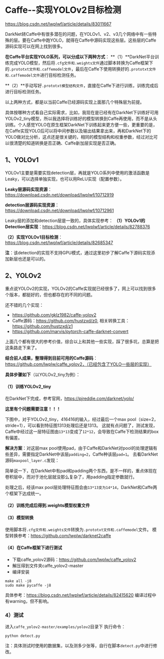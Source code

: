 # Caffe--实现YOLOv2目标检测
https://blog.csdn.net/lwplwf/article/details/83011667

DarkNet转Caffe中有很多潜在的问题，在YOLOv1、v2、v3几个网络中有一些特殊的层。要在Caffe中跑YOLO，就得在Caffe中源码实现这些层。这些层的Caffe源码实现可以在网上找到很多。

**在Caffe平台实现YOLO系列，可以分成以下两种方式**：
**（1）**DarkNet平台训练完成YOLO模型，然后将`.cfg文件和.weights文件`通过脚本转换为Caffe框架下的`.prototxt文件和.caffemodel文件`，最后在Caffe下使用转换好的`.prototxt文件和.caffemodel文件`进行目标检测任务。

**（2）**手动写好`.prototxt模型结构文件`，直接在Caffe下进行训练，训练完成后进行目标检测任务。

以上两种方式，都是以当前Caffe已经源码实现上面那几个特殊层为前提。

具体按哪种方式看自己实际需求，比如，我现在是已经有在DarkNet下训练好可用YOLOv2_tiny模型，所以我选择将训练好的模型转换到Caffe再使用，而不是从头训练。个人感觉YOLO在原生框架DarkNet下训练起来更方便一些，更重要的是，在Caffe实现YOLO后可以将中间参数以及输出结果拿出来，再和DarkNet下的YOLO做对比分析，这点还是很关键的，相同的模型结构和权重参数，经过对比可以很清楚的知道转换是否正确、Caffe新加层实现是否正确。

## 1、YOLOv1
YOLOv1主要是需要实现detection层，再就是YOLO系列中使用的激活函数是Leaky，可以选择单独实现，也可以用ReLU实现（配置参数）。

**Leaky层源码实现资源**：https://download.csdn.net/download/lwplwf/10712919

**detection层源码实现资源**：https://download.csdn.net/download/lwplwf/10712961

Leaky层的添加和detection层是一致的，具体实现参考：
**（1）YOLOv1的Detection层实现**：https://blog.csdn.net/lwplwf/article/details/82788376

**（2）实现YOLOv1目标检测**：https://blog.csdn.net/lwplwf/article/details/82685347

**注**：该detection的实现不支持GPU模式，通过这里初步了解Caffe下源码实现添加新层也还是可以的。

## 2、YOLOv2
重点说YOLOv2的实现，YOLOv2的Caffe实现就已经很多了，网上可以找到很多个版本，都挺好的，但也都存在的不同的问题。

还不错的几个实现：
- https://github.com/gklz1982/caffe-yolov2
- Caffe源码：https://github.com/hustzxd/z0, 相关转换工具：https://github.com/hustzxd/z1
- https://github.com/marvis/pytorch-caffe-darknet-convert

上面几个都有很大的参考价值，综合以上和其他一些实现，踩了很多坑，总算是把这条路走下来了。

**结合前人成果，整理得到目前可用的Caffe源码**：https://github.com/lwplw/caffe_yolov2，（已经包含了YOLO一些层的实现）

**具体步骤如下**（以YOLOv2_tiny为例）：

#### （1）训练YOLOv2_tiny

在DarkNet下完成，参考官网，https://pjreddie.com/darknet/yolo/

**这里有个问题需要注意！！！**

下图中，对于YOLOv2_tiny，416416的输入，经过最后一个max pool（size=2，stride=1），可以看到特征图1313处理后还是1313。
这就有点问题了，测试发现，Caffe中经过这一层特征图由`13*13`变成了`12*12`，会导致在Caffe下检测结果的box有偏差。

**解决方案**：对这层max pool使用pad，由于Caffe和DarkNet对pool的处理逻辑有些差异，需要指定DarkNet中该层`padding=2`，Caffe种该层`pad=1`。
去看DarkNet源码`maxpool_layer.c`发现：

简单说一下，在DarkNet中有pad和padding两个东西，是不一样的，重点体现在卷积层中，而对于池化层就没那么复杂了，用padding指定参数就行。

处理之后，经该max pool层处理特征图会由`13*13变为14*14`，DarkNet和Caffe两个框架下达成统一。

#### （2）训练完成后得到.weights模型权重文件

#### （3）模型转换
使用脚本将`.cfg文件和.weights文件`转换为`.prototxt文件和.caffemodel`文件。
模型转换参考：https://github.com/lwplw/darknet2caffe

#### （4）在Caffe框架下进行测试
- 下载caffe_yolov2源码：https://github.com/lwplw/caffe_yolov2
- 解压得到文件夹caffe_yolov2-master
- 编译安装
```
make all -j8
sudo make pycaffe -j8
```

具体参考：https://blog.csdn.net/lwplwf/article/details/82415620
编译过程中有warning，但不影响。

### 4）测试
进入`caffe_yolov2-master/examples/yolov2`目录下
执行命令：
```
python detect.py
```
注：具体测试时使用的数据集，以及测多少张等，自行在脚本`detect.py`中进行修改。
